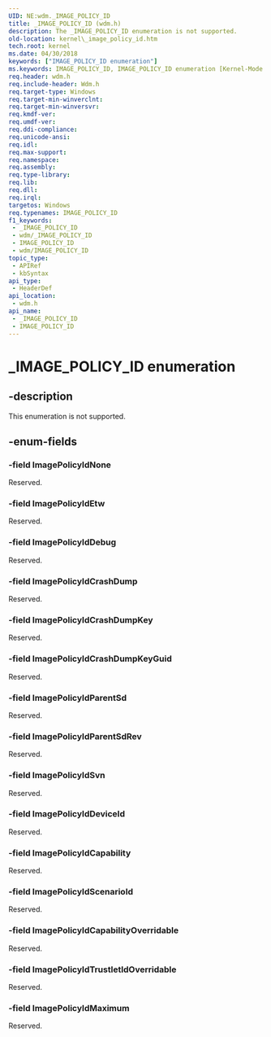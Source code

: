```yaml
---
UID: NE:wdm._IMAGE_POLICY_ID
title: _IMAGE_POLICY_ID (wdm.h)
description: The _IMAGE_POLICY_ID enumeration is not supported.
old-location: kernel\_image_policy_id.htm
tech.root: kernel
ms.date: 04/30/2018
keywords: ["IMAGE_POLICY_ID enumeration"]
ms.keywords: IMAGE_POLICY_ID, IMAGE_POLICY_ID enumeration [Kernel-Mode Driver Architecture], ImagePolicyIdCapability, ImagePolicyIdCrashDump, ImagePolicyIdCrashDumpKey, ImagePolicyIdCrashDumpKeyGuid, ImagePolicyIdDebug, ImagePolicyIdDeviceId, ImagePolicyIdEtw, ImagePolicyIdMaximum, ImagePolicyIdParentSd, ImagePolicyIdParentSdRev, ImagePolicyIdScenarioId, ImagePolicyIdSvn, _IMAGE_POLICY_ID, kernel._image_policy_id, wdm/IMAGE_POLICY_ID, wdm/ImagePolicyIdCapability, wdm/ImagePolicyIdCrashDump, wdm/ImagePolicyIdCrashDumpKey, wdm/ImagePolicyIdCrashDumpKeyGuid, wdm/ImagePolicyIdDebug, wdm/ImagePolicyIdDeviceId, wdm/ImagePolicyIdEtw, wdm/ImagePolicyIdMaximum, wdm/ImagePolicyIdParentSd, wdm/ImagePolicyIdParentSdRev, wdm/ImagePolicyIdScenarioId, wdm/ImagePolicyIdSvn
req.header: wdm.h
req.include-header: Wdm.h
req.target-type: Windows
req.target-min-winverclnt: 
req.target-min-winversvr: 
req.kmdf-ver: 
req.umdf-ver: 
req.ddi-compliance: 
req.unicode-ansi: 
req.idl: 
req.max-support: 
req.namespace: 
req.assembly: 
req.type-library: 
req.lib: 
req.dll: 
req.irql: 
targetos: Windows
req.typenames: IMAGE_POLICY_ID
f1_keywords:
 - _IMAGE_POLICY_ID
 - wdm/_IMAGE_POLICY_ID
 - IMAGE_POLICY_ID
 - wdm/IMAGE_POLICY_ID
topic_type:
 - APIRef
 - kbSyntax
api_type:
 - HeaderDef
api_location:
 - wdm.h
api_name:
 - _IMAGE_POLICY_ID
 - IMAGE_POLICY_ID
---
```


# _IMAGE_POLICY_ID enumeration


## -description

This enumeration is not supported.

## -enum-fields

### -field ImagePolicyIdNone

Reserved.

### -field ImagePolicyIdEtw

Reserved.

### -field ImagePolicyIdDebug

Reserved.

### -field ImagePolicyIdCrashDump

Reserved.

### -field ImagePolicyIdCrashDumpKey

Reserved.

### -field ImagePolicyIdCrashDumpKeyGuid

Reserved.

### -field ImagePolicyIdParentSd

Reserved.

### -field ImagePolicyIdParentSdRev

Reserved.

### -field ImagePolicyIdSvn

Reserved.

### -field ImagePolicyIdDeviceId

Reserved.

### -field ImagePolicyIdCapability

Reserved.

### -field ImagePolicyIdScenarioId

Reserved.

### -field ImagePolicyIdCapabilityOverridable

Reserved.

### -field ImagePolicyIdTrustletIdOverridable

Reserved.

### -field ImagePolicyIdMaximum

Reserved.
